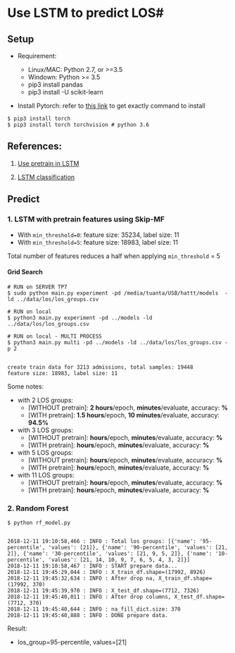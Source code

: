 # Use LSTM to predict LOS#

## Setup

* Requirement:
    - Linux/MAC: Python 2.7, or >=3.5
    - Windown: Python >= 3.5
    - pip3 install pandas
    - pip3 install -U scikit-learn

* Install Pytorch: refer to [this link](https://pytorch.org/get-started/locally/) to get exactly command to install

```
$ pip3 install torch
$ pip3 install torch torchvision # python 3.6
```

## References:
1. [Use pretrain in LSTM](https://medium.com/@martinpella/how-to-use-pre-trained-word-embeddings-in-pytorch-71ca59249f76)

2. [LSTM classification](https://github.com/yuchenlin/lstm_sentence_classifier)

## Predict

### 1. LSTM with pretrain features using Skip-MF

* With `min_threshold=0`: feature size: 35234, label size: 11
* With `min_threshold=5`: feature size: 18983, label size: 11

Total number of features reduces a half when applying `min_threshold` = 5

#### Grid Search

```
# RUN on SERVER TP7
$ sudo python main.py experiment -pd /media/tuanta/USB/hattt/models  -ld ../data/los/los_groups.csv

# RUN on local
$ python3 main.py experiment -pd ../models -ld ../data/los/los_groups.csv

# RUN on local - MULTI PROCESS
$ python3 main.py multi -pd ../models -ld ../data/los/los_groups.csv -p 2


create train data for 3213 admissions, total samples: 19448
feature size: 18983, label size: 11
```

Some notes:

* with 2 LOS groups:
    - [WITHOUT pretrain]: **2 hours**/epoch, **minutes**/evaluate, accuracy: **%**
    - [WITH pretrain]: **1.5 hours**/epoch, **10 minutes**/evaluate, accuracy: **94.5%**
* with 3 LOS groups:
    - [WITHOUT pretrain]: **hours**/epoch, **minutes**/evaluate, accuracy: **%**
    - [WITH pretrain]: **hours**/epoch, **minutes**/evaluate, accuracy: **%**
* with 5 LOS groups:
    - [WITHOUT pretrain]: **hours**/epoch, **minutes**/evaluate, accuracy: **%**
    - [WITH pretrain]: **hours**/epoch, **minutes**/evaluate, accuracy: **%**
* with 11 LOS groups:
    - [WITHOUT pretrain]: **hours**/epoch, **minutes**/evaluate, accuracy: **%**
    - [WITH pretrain]: **hours**/epoch, **minutes**/evaluate, accuracy: **%**


### 2. Random Forest

```
$ python rf_model.py


2018-12-11 19:10:58,466 : INFO : Total los groups: [{'name': '95-percentile', 'values': [21]}, {'name': '90-percentile', 'values': [21, 2]}, {'name': '30-percentile', 'values': [21, 9, 5, 2]}, {'name': '10-percentile', 'values': [21, 14, 10, 9, 7, 6, 5, 4, 3, 2]}]
2018-12-11 19:10:58,467 : INFO : START prepare data...
2018-12-11 19:45:29,044 : INFO : X_train_df.shape=(17992, 8926)
2018-12-11 19:45:32,634 : INFO : After drop na, X_train_df.shape=(17992, 370)
2018-12-11 19:45:39,970 : INFO : X_test_df.shape=(7712, 7326)
2018-12-11 19:45:40,011 : INFO : After drop columns, X_test_df.shape=(7712, 370)
2018-12-11 19:45:40,644 : INFO : na_fill_dict.size: 370
2018-12-11 19:45:40,888 : INFO : DONE prepare data.
```

Result:

* los_group=95-percentile, values=[21]
